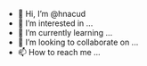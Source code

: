 - 👋 Hi, I’m @hnacud
- 👀 I’m interested in ...
- 🌱 I’m currently learning ...
- 💞️ I’m looking to collaborate on ...
- 📫 How to reach me ...

<!---
hnacud/hnacud is a ✨ special ✨ repository because its `README.md` (this file) appears on your GitHub profile.
You can click the Preview link to take a look at your changes.
--->
